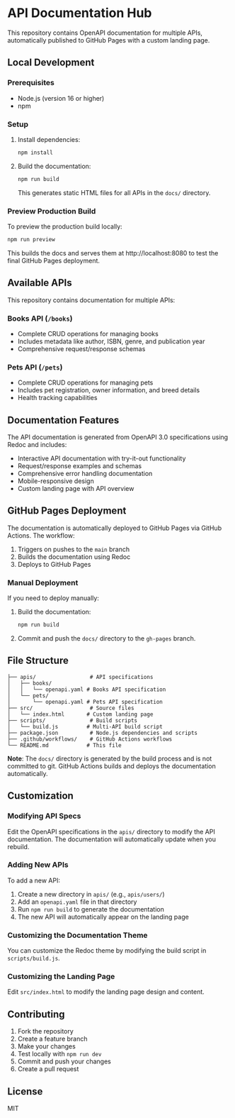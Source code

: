 # API Documentation Hub

This repository contains OpenAPI documentation for multiple APIs, automatically published to GitHub Pages with a custom landing page.

## Local Development

### Prerequisites

- Node.js (version 16 or higher)
- npm

### Setup

1. Install dependencies:
   ```bash
   npm install
   ```

2. Build the documentation:
   ```bash
   npm run build
   ```
   
   This generates static HTML files for all APIs in the `docs/` directory.



### Preview Production Build

To preview the production build locally:

```bash
npm run preview
```

This builds the docs and serves them at http://localhost:8080 to test the final GitHub Pages deployment.

## Available APIs

This repository contains documentation for multiple APIs:

### Books API (`/books`)
- Complete CRUD operations for managing books
- Includes metadata like author, ISBN, genre, and publication year
- Comprehensive request/response schemas

### Pets API (`/pets`)
- Complete CRUD operations for managing pets
- Includes pet registration, owner information, and breed details
- Health tracking capabilities

## Documentation Features

The API documentation is generated from OpenAPI 3.0 specifications using Redoc and includes:

- Interactive API documentation with try-it-out functionality
- Request/response examples and schemas
- Comprehensive error handling documentation
- Mobile-responsive design
- Custom landing page with API overview

## GitHub Pages Deployment

The documentation is automatically deployed to GitHub Pages via GitHub Actions. The workflow:

1. Triggers on pushes to the `main` branch
2. Builds the documentation using Redoc
3. Deploys to GitHub Pages

### Manual Deployment

If you need to deploy manually:

1. Build the documentation:
   ```bash
   npm run build
   ```

2. Commit and push the `docs/` directory to the `gh-pages` branch.

## File Structure

```
├── apis/                 # API specifications
│   ├── books/
│   │   └── openapi.yaml # Books API specification
│   └── pets/
│       └── openapi.yaml # Pets API specification
├── src/                  # Source files
│   └── index.html       # Custom landing page
├── scripts/              # Build scripts
│   └── build.js         # Multi-API build script
├── package.json          # Node.js dependencies and scripts
├── .github/workflows/    # GitHub Actions workflows
└── README.md            # This file
```

**Note**: The `docs/` directory is generated by the build process and is not committed to git. GitHub Actions builds and deploys the documentation automatically.

## Customization

### Modifying API Specs

Edit the OpenAPI specifications in the `apis/` directory to modify the API documentation. The documentation will automatically update when you rebuild.

### Adding New APIs

To add a new API:

1. Create a new directory in `apis/` (e.g., `apis/users/`)
2. Add an `openapi.yaml` file in that directory
3. Run `npm run build` to generate the documentation
4. The new API will automatically appear on the landing page

### Customizing the Documentation Theme

You can customize the Redoc theme by modifying the build script in `scripts/build.js`.

### Customizing the Landing Page

Edit `src/index.html` to modify the landing page design and content.

## Contributing

1. Fork the repository
2. Create a feature branch
3. Make your changes
4. Test locally with `npm run dev`
5. Commit and push your changes
6. Create a pull request

## License

MIT
